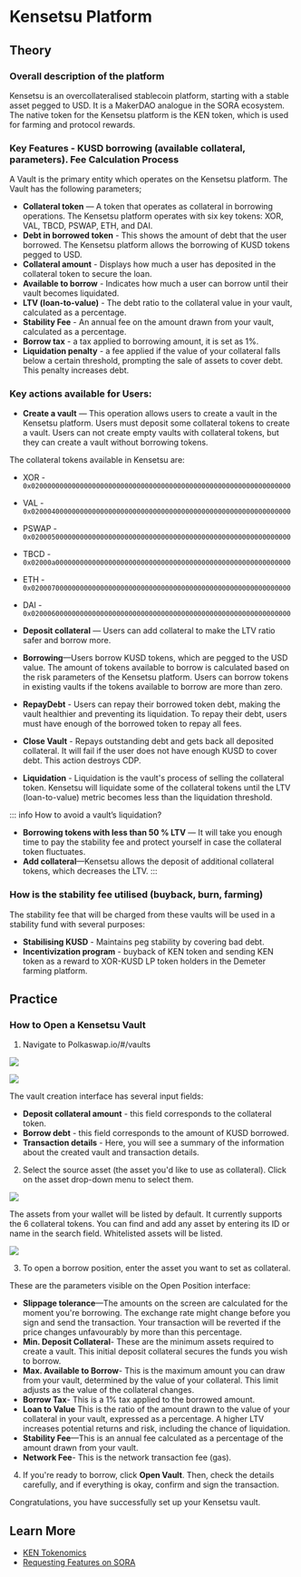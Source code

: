 # Kensetsu Platform

## Theory

### Overall description of the platform

Kensetsu is an overcollateralised stablecoin platform, starting with a stable asset pegged to USD. It is a MakerDAO analogue in the SORA ecosystem.
The native token for the Kensetsu platform is the KEN token, which is used for farming and protocol rewards.

### Key Features - KUSD borrowing (available collateral, parameters). Fee Calculation Process

A Vault is the primary entity which operates on the Kensetsu platform. The Vault has the following parameters;

- **Collateral token** — A token that operates as collateral in borrowing operations. The Kensetsu platform operates with six key tokens: XOR, VAL, TBCD, PSWAP, ETH, and DAI.
- **Debt in borrowed token** - This shows the amount of debt that the user borrowed. The Kensetsu platform allows the borrowing of KUSD tokens pegged to USD.
- **Collateral amount** - Displays how much a user has deposited in the collateral token to secure the loan.
- **Available to borrow** - Indicates how much a user can borrow until their vault becomes liquidated.
- **LTV (loan-to-value)** - The debt ratio to the collateral value in your vault, calculated as a percentage.
- **Stability Fee** - An annual fee on the amount drawn from your vault, calculated as a percentage.
- **Borrow tax** - a tax applied to borrowing amount, it is set as 1%.
- **Liquidation penalty** - a fee applied if the value of your collateral falls below a certain threshold, prompting the sale of assets to cover debt. This penalty increases debt.

### Key actions available for Users:

- **Create a vault** — This operation allows users to create a vault in the Kensetsu platform. Users must deposit some collateral tokens to create a vault. Users can not create empty vaults with collateral tokens, but they can create a vault without borrowing tokens.

The collateral tokens available in Kensetsu are:

- XOR - `0x0200000000000000000000000000000000000000000000000000000000000000`
- VAL - `0x0200040000000000000000000000000000000000000000000000000000000000`
- PSWAP - `0x0200050000000000000000000000000000000000000000000000000000000000`
- TBCD - `0x02000a0000000000000000000000000000000000000000000000000000000000`
- ETH - `0x0200070000000000000000000000000000000000000000000000000000000000`
- DAI - `0x0200060000000000000000000000000000000000000000000000000000000000`

- **Deposit collateral** — Users can add collateral to make the LTV ratio safer and borrow more.

* **Borrowing**—Users borrow KUSD tokens, which are pegged to the USD value. The amount of tokens available to borrow is calculated based on the risk parameters of the Kensetsu platform.
  Users can borrow tokens in existing vaults if the tokens available to borrow are more than zero.

* **RepayDebt** - Users can repay their borrowed token debt, making the vault healthier and preventing its liquidation. To repay their debt, users must have enough of the borrowed token to repay all fees.

* **Close Vault** - Repays outstanding debt and gets back all deposited collateral. It will fail if the user does not have enough KUSD to cover debt. This action destroys CDP.

* **Liquidation** - Liquidation is the vault's process of selling the collateral token. Kensetsu will liquidate some of the collateral tokens until the LTV (loan-to-value) metric becomes less than the liquidation threshold.

::: info
How to avoid a vault’s liquidation?

- **Borrowing tokens with less than 50 % LTV** — It will take you enough time to pay the stability fee and protect yourself in case the collateral token fluctuates.
- **Add collateral**—Kensetsu allows the deposit of additional collateral tokens, which decreases the LTV.
  :::

### How is the stability fee utilised (buyback, burn, farming)

The stability fee that will be charged from these vaults will be used in a stability fund with several purposes:

- **Stabilising KUSD** - Maintains peg stability by covering bad debt.
- **Incentivization program** - buyback of KEN token and sending KEN token as a reward to XOR-KUSD LP token holders in the Demeter farming platform.

## Practice

### How to Open a Kensetsu Vault

1. Navigate to Polkaswap.io/#/vaults

![](/.gitbook/assets/ken-vaults-intro.png)

![](/.gitbook/assets/ken-vaults-borrow.png)

The vault creation interface has several input fields:

- **Deposit collateral amount** - this field corresponds to the collateral token.
- **Borrow debt** - this field corresponds to the amount of KUSD borrowed.
- **Transaction details** - Here, you will see a summary of the information about the created vault and transaction details.

2. Select the source asset (the asset you'd like to use as collateral). Click on the asset drop-down menu to select them.

![](/.gitbook/assets/ken-vaults-assets.png)

The assets from your wallet will be listed by default. It currently supports the 6 collateral tokens. You can find and add any asset by entering its ID or name in the search field. Whitelisted assets will be listed.

![](/.gitbook/assets/ken-vaults-open.png)

3. To open a borrow position, enter the asset you want to set as collateral.

These are the parameters visible on the Open Position interface:

- **Slippage tolerance**—The amounts on the screen are calculated for the moment you're borrowing. The exchange rate might change before you sign and send the transaction. Your transaction will be reverted if the price changes unfavourably by more than this percentage.
- **Min. Deposit Collateral**- These are the minimum assets required to create a vault. This initial deposit collateral secures the funds you wish to borrow.
- **Max. Available to Borrow**- This is the maximum amount you can draw from your vault, determined by the value of your collateral. This limit adjusts as the value of the collateral changes.
- **Borrow Tax**- This is a 1% tax applied to the borrowed amount.
- **Loan to Value** This is the ratio of the amount drawn to the value of your collateral in your vault, expressed as a percentage. A higher LTV increases potential returns and risk, including the chance of liquidation.
- **Stability Fee**—This is an annual fee calculated as a percentage of the amount drawn from your vault.
- **Network Fee**- This is the network transaction fee (gas).

4. If you're ready to borrow, click **Open Vault**. Then, check the details carefully, and if everything is okay, confirm and sign the transaction.

Congratulations, you have successfully set up your Kensetsu vault.

## Learn More

- [KEN Tokenomics](/ken.md)
- [Requesting Features on SORA](/rfp.md)
